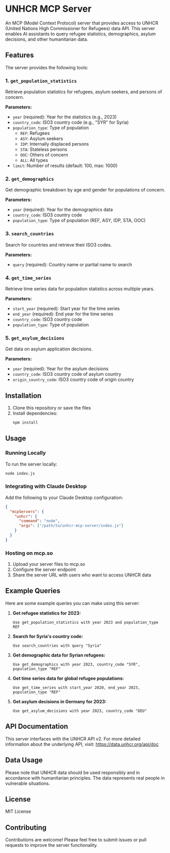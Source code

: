 # UNHCR MCP Server

An MCP (Model Context Protocol) server that provides access to UNHCR (United Nations High Commissioner for Refugees) data API. This server enables AI assistants to query refugee statistics, demographics, asylum decisions, and other humanitarian data.

## Features

The server provides the following tools:

### 1. `get_population_statistics`
Retrieve population statistics for refugees, asylum seekers, and persons of concern.

**Parameters:**
- `year` (required): Year for the statistics (e.g., 2023)
- `country_code`: ISO3 country code (e.g., "SYR" for Syria)
- `population_type`: Type of population
  - `REF`: Refugees
  - `ASY`: Asylum seekers
  - `IDP`: Internally displaced persons
  - `STA`: Stateless persons
  - `OOC`: Others of concern
  - `ALL`: All types
- `limit`: Number of results (default: 100, max: 1000)

### 2. `get_demographics`
Get demographic breakdown by age and gender for populations of concern.

**Parameters:**
- `year` (required): Year for the demographics data
- `country_code`: ISO3 country code
- `population_type`: Type of population (REF, ASY, IDP, STA, OOC)

### 3. `search_countries`
Search for countries and retrieve their ISO3 codes.

**Parameters:**
- `query` (required): Country name or partial name to search

### 4. `get_time_series`
Retrieve time series data for population statistics across multiple years.

**Parameters:**
- `start_year` (required): Start year for the time series
- `end_year` (required): End year for the time series
- `country_code`: ISO3 country code
- `population_type`: Type of population

### 5. `get_asylum_decisions`
Get data on asylum application decisions.

**Parameters:**
- `year` (required): Year for the asylum decisions
- `country_code`: ISO3 country code of asylum country
- `origin_country_code`: ISO3 country code of origin country

## Installation

1. Clone this repository or save the files
2. Install dependencies:
   ```bash
   npm install
   ```

## Usage

### Running Locally

To run the server locally:

```bash
node index.js
```

### Integrating with Claude Desktop

Add the following to your Claude Desktop configuration:

```json
{
  "mcpServers": {
    "unhcr": {
      "command": "node",
      "args": ["/path/to/unhcr-mcp-server/index.js"]
    }
  }
}
```

### Hosting on mcp.so

1. Upload your server files to mcp.so
2. Configure the server endpoint
3. Share the server URL with users who want to access UNHCR data

## Example Queries

Here are some example queries you can make using this server:

1. **Get refugee statistics for 2023:**
   ```
   Use get_population_statistics with year 2023 and population_type REF
   ```

2. **Search for Syria's country code:**
   ```
   Use search_countries with query "Syria"
   ```

3. **Get demographic data for Syrian refugees:**
   ```
   Use get_demographics with year 2023, country_code "SYR", population_type "REF"
   ```

4. **Get time series data for global refugee populations:**
   ```
   Use get_time_series with start_year 2020, end_year 2023, population_type "REF"
   ```

5. **Get asylum decisions in Germany for 2023:**
   ```
   Use get_asylum_decisions with year 2023, country_code "DEU"
   ```

## API Documentation

This server interfaces with the UNHCR API v2. For more detailed information about the underlying API, visit:
https://data.unhcr.org/api/doc

## Data Usage

Please note that UNHCR data should be used responsibly and in accordance with humanitarian principles. The data represents real people in vulnerable situations.

## License

MIT License

## Contributing

Contributions are welcome! Please feel free to submit issues or pull requests to improve the server functionality.